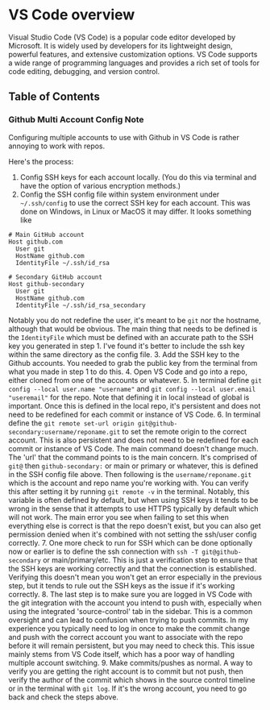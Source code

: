 # VS Code overview

Visual Studio Code (VS Code) is a popular code editor developed by Microsoft. It is widely used by developers for its lightweight design, powerful features, and extensive customization options. VS Code supports a wide range of programming languages and provides a rich set of tools for code editing, debugging, and version control.

## Table of Contents

### Github Multi Account Config Note

Configuring multiple accounts to use with Github in VS Code is rather annoying to work with repos.

Here's the process:

1. Config SSH keys for each account locally. (You do this via terminal and have the option of various encryption methods.)
2. Config the SSH config file within system environment under `~/.ssh/config` to use the correct SSH key for each account. This was done on Windows, in Linux or MacOS it may differ. It looks something like
```
# Main GitHub account
Host github.com
  User git
  HostName github.com
  IdentityFile ~/.ssh/id_rsa

# Secondary GitHub account
Host github-secondary
  User git
  HostName github.com
  IdentityFile ~/.ssh/id_rsa_secondary
```

Notably you do not redefine the user, it's meant to be `git` nor the hostname, although that would be obvious. The main thing that needs to be defined is the `IdentityFile` which must be defined with an accurate path to the SSH key you generated in step 1. I've found it's better to include the ssh key within the same directory as the config file.
3. Add the SSH key to the Github accounts. You needed to grab the public key from the terminal from what you made in step 1 to do this.
4. Open VS Code and go into a repo, either cloned from one of the accounts or whatever.
5. In terminal define `git config --local user.name "username"` and `git config --local user.email "useremail"` for the repo. Note that defining it in local instead of global is important. Once this is defined in the local repo, it's persistent and does not need to be redefined for each commit or instance of VS Code.
6. In terminal define the `git remote set-url origin git@github-secondary:username/reponame.git` to set the remote origin to the correct account. This is also persistent and does not need to be redefined for each commit or instance of VS Code. The main command doesn't change much. The 'url' that the command points to is the main concern. It's comprised of `git@` then `github-secondary:` or main or primary or whatever, this is defined in the SSH config file above. Then following is the `username/reponame.git` which is the account and repo name you're working with. You can verify this after setting it by running `git remote -v` in the terminal. Notably, this variable is often defined by default, but when using SSH keys it tends to be wrong in the sense that it attempts to use HTTPS typically by default which will not work. The main error you see when failing to set this when everything else is correct is that the repo doesn't exist, but you can also get permission denied when it's combined with not setting the ssh/user config correctly.
7. One more check to run for SSH which can be done optionally now or earlier is to define the ssh connection with `ssh -T git@github-secondary` or main/primary/etc. This is just a verification step to ensure that the SSH keys are working correctly and that the connection is established. Verifying this doesn't mean you won't get an error especially in the previous step, but it tends to rule out the SSH keys as the issue if it's working correctly.
8. The last step is to make sure you are logged in VS Code with the git integration with the account you intend to push with, especially when using the integrated 'source-control' tab in the sidebar. This is a common oversight and can lead to confusion when trying to push commits. In my experience you typically need to log in once to make the commit change and push with the correct account you want to associate with the repo before it will remain persistent, but you may need to check this. This issue mainly stems from VS Code itself, which has a poor way of handling multiple account switching.
9. Make commits/pushes as normal. A way to verify you are getting the right account is to commit but not push, then verify the author of the commit which shows in the source control timeline or in the terminal with `git log`. If it's the wrong account, you need to go back and check the steps above.